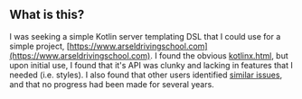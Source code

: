## What is this?
I was seeking a simple Kotlin server templating DSL that I could use for a simple project, 
[https://www.arseldrivingschool.com](https://www.arseldrivingschool.com). I found the obvious 
[kotlinx.html](https://github.com/Kotlin/kotlinx.html), but upon initial use, I found that it's API was clunky
and lacking in features that I needed (i.e. styles). I also found that other users identified 
[similar issues](https://github.com/Kotlin/kotlinx.html/issues/31), and that no progress had been made for several years.

